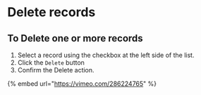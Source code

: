 # Delete records

## To Delete one or more records

1. Select a record using the checkbox at the left side of the list.
2. Click the `Delete` button
3. Confirm the Delete action.

{% embed url="https://vimeo.com/286224765" %}




